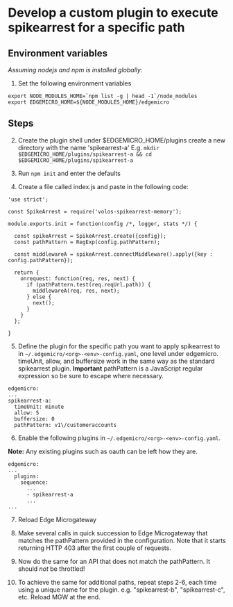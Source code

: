 # Develop a custom plugin to execute spikearrest for a specific path

## Environment variables

_Assuming nodejs and npm is installed globally:_

1. Set the following environment variables
```
export NODE_MODULES_HOME=`npm list -g | head -1`/node_modules
export EDGEMICRO_HOME=${NODE_MODULES_HOME}/edgemicro
```

## Steps

2. Create the plugin shell
under $EDGEMICRO_HOME/plugins create a new directory with the name 'spikearrest-a'
E.g.
`mkdir $EDGEMICRO_HOME/plugins/spikearrest-a && cd $EDGEMICRO_HOME/plugins/spikearrest-a` 

3. Run `npm init` and enter the defaults

4. Create a file called index.js and paste in the following code:
```
'use strict';

const SpikeArrest = require('volos-spikearrest-memory');

module.exports.init = function(config /*, logger, stats */) {

  const spikeArrest = SpikeArrest.create({config});
  const pathPattern = RegExp(config.pathPattern);

  const middlewareA = spikeArrest.connectMiddleware().apply({key : config.pathPattern});

  return {
    onrequest: function(req, res, next) {
      if (pathPattern.test(req.reqUrl.path)) {
        middlewareA(req, res, next); 
      } else {
        next();
      }
    }
  };

}

```

5. Define the plugin for the specific path you want to apply spikearrest to in 
`~/.edgemicro/<org>-<env>-config.yaml`, one level under edgemicro.
timeUnit, allow, and buffersize work in the same way as the standard spikearrest plugin.
**Important** pathPattern is a JavaScript regular expression so be sure to escape where necessary.

```
edgemicro:
...
spikearrest-a:
  timeUnit: minute
  allow: 5
  buffersize: 0
  pathPattern: v1\/customeraccounts
```

6. Enable the following plugins in `~/.edgemicro/<org>-<env>-config.yaml`.

**Note:** Any existing plugins such as oauth can be left how they are.

```
edgemicro:
...
  plugins:
    sequence:
      ...
      - spikearrest-a
      ...
...
```

7. Reload Edge Microgateway

8. Make several calls in quick succession to Edge Microgateway that matches the pathPattern provided in the configuration. Note that it starts returning HTTP 403 after the first couple of requests.

9. Now do the same for an API that does not match the pathPattern. It should *not* be throttled!

10. To achieve the same for additional paths, repeat steps 2-6, each time using a unique name for the plugin. e.g. "spikearrest-b", "spikearrest-c",  etc. Reload MGW at the end.
